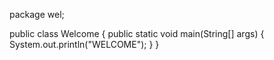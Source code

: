package wel;

public class Welcome {
public static void main(String[] args) {
	System.out.println("WELCOME");
}
}
